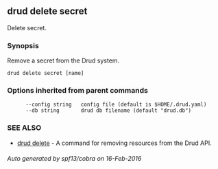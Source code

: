 ## drud delete secret

Delete secret.

### Synopsis


Remove a secret from the Drud system.

```
drud delete secret [name]
```

### Options inherited from parent commands

```
      --config string   config file (default is $HOME/.drud.yaml)
      --db string       drud db filename (default "drud.db")
```

### SEE ALSO
* [drud delete](drud_delete.md)	 - A command for removing resources from the Drud API.

###### Auto generated by spf13/cobra on 16-Feb-2016
